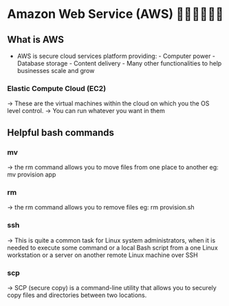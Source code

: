 # Amazon Web Service (AWS) :sushi::bread::watermelon::kiwi_fruit::lollipop::peach:
## What is AWS
  * AWS is secure cloud services platform providing:
          - Computer power
          - Database storage
          - Content delivery
          - Many other functionalities to help businesses scale and grow

### Elastic Compute Cloud (EC2)
-> These are the virtual machines within the cloud on which you the OS level control.
-> You can run whatever you want in them

## Helpful bash commands

### mv
-> the rm command allows you to move files from one place to another
eg:
mv provision app

### rm
-> the rm command allows you to remove files
eg:
rm provision.sh

### ssh
-> This is quite a common task for Linux system administrators, when it is needed to execute some command or a local Bash script from a one Linux workstation or a server on another remote Linux machine over SSH

### scp
-> SCP (secure copy) is a command-line utility that allows you to securely copy files and directories between two locations.
